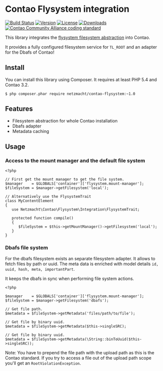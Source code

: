 Contao Flysystem integration
============================

[![Build Status](http://img.shields.io/travis/netzmacht/contao-flysystem/master.svg?style=flat-square)](https://travis-ci.org/netzmacht/contao-flysystem)
[![Version](http://img.shields.io/packagist/v/netzmacht/contao-flysystem.svg?style=flat-square)](http://packagist.com/packages/netzmacht/contao-flysystem)
[![License](http://img.shields.io/packagist/l/netzmacht/contao-flysystem.svg?style=flat-square)](http://packagist.com/packages/netzmacht/contao-flysystem)
[![Downloads](http://img.shields.io/packagist/dt/netzmacht/contao-flysystem.svg?style=flat-square)](http://packagist.com/packages/netzmacht/contao-flysystem)
[![Contao Community Alliance coding standard](http://img.shields.io/badge/cca-coding_standard-red.svg?style=flat-square)](https://github.com/contao-community-alliance/coding-standard)

This library integrates the [flysystem filesystem abstraction](http://flysystem.thephpleague.com) into Contao.

It provides a fully configured filesystem service for `TL_ROOT` and an adapter for the Dbafs of Contao!

Install
-------

You can install this library using Composer. It requires at least PHP 5.4 and Contao 3.2.

```
$ php composer.phar require netzmacht/contao-flysystem:~1.0
```

Features
--------

 * Filesystem abstraction for whole Contao installation
 * Dbafs adapter
 * Metadata caching
  

Usage
-----

### Access to the mount manager and the default file system

```
<?php

// First get the mount manager to get the file system.
$manager    = $GLOBALS['container']['flysystem.mount-manager'];
$fileSystem = $manager->getFilesystem('local');

// Alternatively use the FlysystemTrait
class MyContentElement
{
   use Netzmacht\Contao\Flysystem\Integration\FlysystemTrait;
   
   protected function compile()
   {
      $fileSystem = $this->getMountManager()->getFilesystem('local');
   }
}
```

### Dbafs file system

For the dbafs filesystem exists an separate filesystem adapter. It allows to fetch files by path or uuid.
The meta data is enriched with model details `id, uuid, hash, meta, importantPart`.

It keeps the dbafs in sync when performing file system actions.

```
<?php
 
$manager    = $GLOBALS['container']['flysystem.mount-manager'];
$fileSystem = $manager->getFilesystem('dbafs');

// Get file path.
$metadata = $fileSystem->getMetadata('files/path/to/file');

// Get file by binary uuid.
$metadata = $fileSystem->getMetadata($this->singleSRC);

// Get file by binary uuid.
$metadata = $fileSystem->getMetadata(\String::binToUuid($this->singleSRC));

```

Note: You have to prepend the file path with the upload path as this is the Contao standard. If you try to access a 
file out of the upload path scope you'll get an `RootViolationException`.

